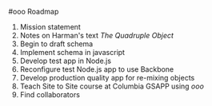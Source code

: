 #ooo Roadmap

1.	Mission statement
2.	Notes on Harman's text _The Quadruple Object_
3.	Begin to draft schema
4.	Implement schema in javascript
5.	Develop test app in Node.js
6.	Reconfigure test Node.js app to use Backbone
7.	Develop production quality app for re-mixing objects
8.	Teach Site to Site course at Columbia GSAPP using _ooo_
9.	Find collaborators